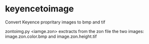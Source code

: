 # keyencetoimage
Convert Keyence propritary images to bmp and tif

zontoimg.py <iamge.zon>
exctracts from the zon file the two images: image.zon.color.bmp and image.zon.height.tif
  
